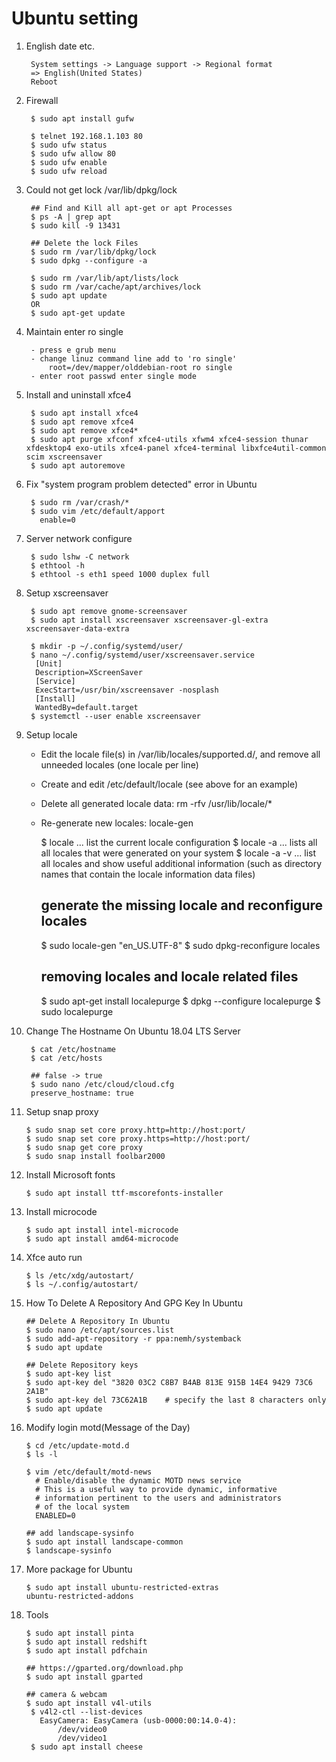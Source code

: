 Ubuntu setting
==============

1. English date etc.

        System settings -> Language support -> Regional format
        => English(United States)
        Reboot

2. Firewall

        $ sudo apt install gufw

        $ telnet 192.168.1.103 80
        $ sudo ufw status
        $ sudo ufw allow 80
        $ sudo ufw enable
        $ sudo ufw reload

3. Could not get lock /var/lib/dpkg/lock

        ## Find and Kill all apt-get or apt Processes
        $ ps -A | grep apt
        $ sudo kill -9 13431

        ## Delete the lock Files
        $ sudo rm /var/lib/dpkg/lock
        $ sudo dpkg --configure -a

        $ sudo rm /var/lib/apt/lists/lock
        $ sudo rm /var/cache/apt/archives/lock
        $ sudo apt update
        OR
        $ sudo apt-get update

3. Maintain enter ro single

        - press e grub menu
        - change linuz command line add to 'ro single'
            root=/dev/mapper/olddebian-root ro single
        - enter root passwd enter single mode

4. Install and uninstall xfce4

        $ sudo apt install xfce4
        $ sudo apt remove xfce4
        $ sudo apt remove xfce4*
        $ sudo apt purge xfconf xfce4-utils xfwm4 xfce4-session thunar xfdesktop4 exo-utils xfce4-panel xfce4-terminal libxfce4util-common scim xscreensaver
        $ sudo apt autoremove

5. Fix "system program problem detected" error in Ubuntu

        $ sudo rm /var/crash/*
        $ sudo vim /etc/default/apport
          enable=0

6. Server network configure

        $ sudo lshw -C network
        $ ethtool -h
        $ ethtool -s eth1 speed 1000 duplex full

7. Setup xscreensaver

        $ sudo apt remove gnome-screensaver
        $ sudo apt install xscreensaver xscreensaver-gl-extra xscreensaver-data-extra

        $ mkdir -p ~/.config/systemd/user/
        $ nano ~/.config/systemd/user/xscreensaver.service
         [Unit]
         Description=XScreenSaver
         [Service]
         ExecStart=/usr/bin/xscreensaver -nosplash
         [Install]
         WantedBy=default.target
        $ systemctl --user enable xscreensaver

8. Setup locale

   - Edit the locale file(s) in /var/lib/locales/supported.d/, and remove all unneeded locales (one locale per line)
   - Create and edit /etc/default/locale (see above for an example)
   - Delete all generated locale data: rm -rfv /usr/lib/locale/*
   - Re-generate new locales: locale-gen

        $ locale ... list the current locale configuration
        $ locale -a ... lists all all locales that were generated on your system
        $ locale -a -v ... list all locales and show useful additional information (such as directory names that contain the locale information data files)

        ## generate the missing locale and reconfigure locales
        $ sudo locale-gen "en_US.UTF-8"
        $ sudo dpkg-reconfigure locales

        ## removing locales and locale related files
        $ sudo apt-get install localepurge
        $ dpkg --configure localepurge
        $ sudo localepurge

9. Change The Hostname On Ubuntu 18.04 LTS Server

        $ cat /etc/hostname
        $ cat /etc/hosts

        ## false -> true
        $ sudo nano /etc/cloud/cloud.cfg
        preserve_hostname: true

10. Setup snap proxy

        $ sudo snap set core proxy.http=http://host:port/
        $ sudo snap set core proxy.https=http://host:port/
        $ sudo snap get core proxy
        $ sudo snap install foolbar2000


11. Install Microsoft fonts

        $ sudo apt install ttf-mscorefonts-installer

12. Install microcode

        $ sudo apt install intel-microcode
        $ sudo apt install amd64-microcode

13. Xfce auto run

        $ ls /etc/xdg/autostart/
        $ ls ~/.config/autostart/

14. How To Delete A Repository And GPG Key In Ubuntu

        ## Delete A Repository In Ubuntu
        $ sudo nano /etc/apt/sources.list
        $ sudo add-apt-repository -r ppa:nemh/systemback
        $ sudo apt update

        ## Delete Repository keys
        $ sudo apt-key list
        $ sudo apt-key del "3820 03C2 C8B7 B4AB 813E 915B 14E4 9429 73C6 2A1B"
        $ sudo apt-key del 73C62A1B    # specify the last 8 characters only
        $ sudo apt update

15. Modify login motd(Message of the Day)

        $ cd /etc/update-motd.d
        $ ls -l

        $ vim /etc/default/motd-news
          # Enable/disable the dynamic MOTD news service
          # This is a useful way to provide dynamic, informative
          # information pertinent to the users and administrators
          # of the local system
          ENABLED=0

        ## add landscape-sysinfo
        $ sudo apt install landscape-common
        $ landscape-sysinfo

16. More package for Ubuntu

        $ sudo apt install ubuntu-restricted-extras
        ubuntu-restricted-addons


17. Tools

        $ sudo apt install pinta
        $ sudo apt install redshift
        $ sudo apt install pdfchain

        ## https://gparted.org/download.php
        $ sudo apt install gparted

        ## camera & webcam
        $ sudo apt install v4l-utils
         $ v4l2-ctl --list-devices
           EasyCamera: EasyCamera (usb-0000:00:14.0-4):
               /dev/video0
               /dev/video1
         $ sudo apt install cheese
